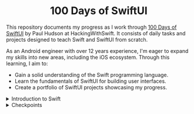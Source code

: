 <h1 align="center">100 Days of SwiftUI</h1>

This repository documents my progress as I work through [100 Days of SwiftUI](https://www.hackingwithswift.com/100/swiftui) by Paul Hudson at HackingWithSwift. It consists of daily tasks and projects designed to teach Swift and SwiftUI from scratch.

As an Android engineer with over 12 years experience, I'm eager to expand my skills into new areas, including the iOS ecosystem. Through this learning, I aim to:

- Gain a solid understanding of the Swift programming language.
- Learn the fundamentals of SwiftUI for building user interfaces.
- Create a portfolio of SwiftUI projects showcasing my progress.

<details>
<summary>Introduction to Swift</summary>

- [Day 1](https://github.com/fordeka19/100-days-of-swift-ui/tree/master/Days1-14_IntroToSwift/Day01_VariablesConstants.playground): Variables, constants, strings, and numbers
- [Day 2](https://github.com/fordeka19/100-days-of-swift-ui/tree/master/Days1-14_IntroToSwift/Day02_BooleansStringInterpolation.playground): Booleans, string interpolation
- [Day 3](https://github.com/fordeka19/100-days-of-swift-ui/tree/master/Days1-14_IntroToSwift/Day03_ComplexDataTypes.playground): Arrays, dictionaries, sets, and enums
- [Day 4](https://github.com/fordeka19/100-days-of-swift-ui/tree/master/Days1-14_IntroToSwift/Day04_TypeAnnotations.playground): Type annotations
- [Day 5](https://github.com/fordeka19/100-days-of-swift-ui/tree/master/Days1-14_IntroToSwift/Day05_Conditions.playground): If, switch, and the ternary operator
- [Day 6](https://github.com/fordeka19/100-days-of-swift-ui/tree/master/Days1-14_IntroToSwift/Day06_Loops.playground): Loops
- [Day 7](https://github.com/fordeka19/100-days-of-swift-ui/tree/master/Days1-14_IntroToSwift/Day07_Functions_Part1.playground): Functions, parameters, and return values
- [Day 8](https://github.com/fordeka19/100-days-of-swift-ui/tree/master/Days1-14_IntroToSwift/Day08_Functions_Part2.playground): Default values, throwing functions
- [Day 9](https://github.com/fordeka19/100-days-of-swift-ui/tree/master/Days1-14_IntroToSwift/Day09_Closures.playground): Closures, passing functions into functions

</details>

<details>
<summary>Checkpoints</summary>

- [Day 2](https://github.com/fordeka19/100-days-of-swift-ui/tree/master/Days1-14_IntroToSwift/checkpoints/Day02_Checkpoint01.playground): Checkpoint 1
- [Day 4](https://github.com/fordeka19/100-days-of-swift-ui/tree/master/Days1-14_IntroToSwift/checkpoints/Day04_Checkpoint02.playground): Checkpoint 2
- [Day 6](https://github.com/fordeka19/100-days-of-swift-ui/tree/master/Days1-14_IntroToSwift/checkpoints/Day06_Checkpoint03.playground): Checkpoint 3
- [Day 8](https://github.com/fordeka19/100-days-of-swift-ui/tree/master/Days1-14_IntroToSwift/checkpoints/Day08_Checkpoint04.playground): Checkpoint 4
- [Day 9](https://github.com/fordeka19/100-days-of-swift-ui/tree/master/Days1-14_IntroToSwift/checkpoints/Day09_Checkpoint05.playground): Checkpoint 5 *

* Looks like the even-day streak didn't last! I'd thought it was an intentional pattern up until Day 9, gotta keep us on our toes I guess! :D

</details>
